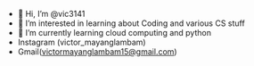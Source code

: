 - 👋 Hi, I’m @vic3141
- 👀 I’m interested in learning about Coding and various CS stuff 
- 🌱 I’m currently learning cloud computing and python
- Instagram (victor_mayanglambam)
- Gmail(victormayanglambam15@gmail.com)


<!---
vic3141/vic3141 is a ✨ special ✨ repository because its `README.md` (this file) appears on your GitHub profile.
You can click the Preview link to take a look at your changes.
--->
